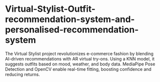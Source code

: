 # Virtual-Stylist-Outfit-recommendation-system-and-personalised-recommendation-system
The Virtual Stylist project revolutionizes e-commerce fashion by blending AI-driven recommendations with AR virtual try-ons. Using a KNN model, it suggests outfits based on mood, weather, and body data. MediaPipe Pose Detection and OpenCV enable real-time fitting, boosting confidence and reducing returns.
